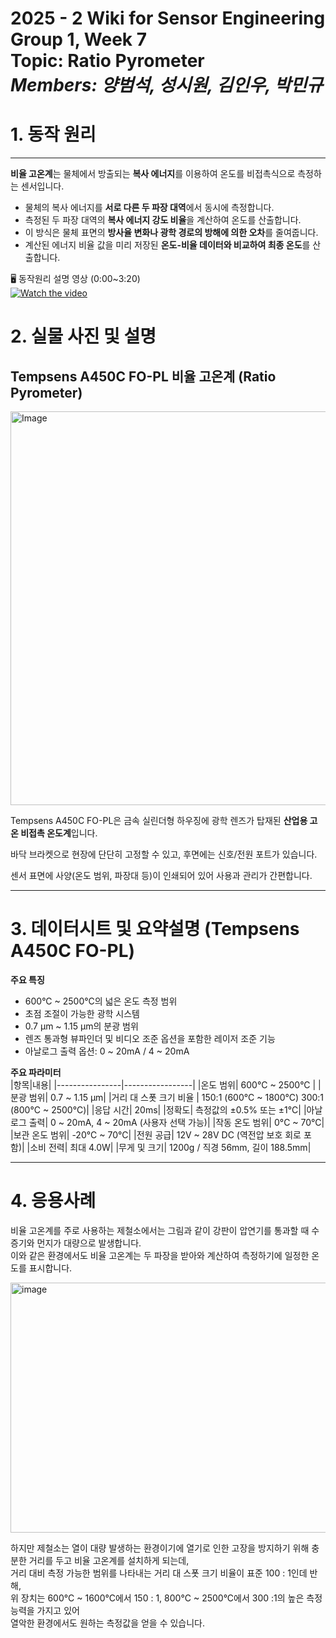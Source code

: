 # 2025 - 2 Wiki for Sensor Engineering Group 1, Week 7 <br/> Topic: Ratio Pyrometer <br/> *Members: 양범석, 성시원, 김인우, 박민규*
# 1. 동작 원리
---  
**비율 고온계**는 물체에서 방출되는 **복사 에너지**를 이용하여 온도를 비접촉식으로 측정하는 센서입니다.  

* 물체의 복사 에너지를 **서로 다른 두 파장 대역**에서 동시에 측정합니다.  
* 측정된 두 파장 대역의 **복사 에너지 강도 비율**을 계산하여 온도를 산출합니다.  
* 이 방식은 물체 표면의 **방사율 변화나 광학 경로의 방해에 의한 오차**를 줄여줍니다.  
* 계산된 에너지 비율 값을 미리 저장된 **온도-비율 데이터와 비교하여 최종 온도**를 산출합니다.  

🖥️ 동작원리 설명 영상  (0:00~3:20)  
[![Watch the video](https://img.youtube.com/vi/0OrGTiAv9fw/hqdefault.jpg)](https://www.youtube.com/watch?v=0OrGTiAv9fw)  

# 2. 실물 사진 및 설명
## Tempsens A450C FO-PL 비율 고온계 (Ratio Pyrometer) 
<img width="1147" height="630" alt="Image" src="https://github.com/user-attachments/assets/d1d5c568-594d-428f-a677-48c31303ab04" />

Tempsens A450C FO-PL은 금속 실린더형 하우징에 광학 렌즈가 탑재된 **산업용 고온 비접촉 온도계**입니다.  

바닥 브라켓으로 현장에 단단히 고정할 수 있고, 후면에는 신호/전원 포트가 있습니다.  

센서 표면에 사양(온도 범위, 파장대 등)이 인쇄되어 있어 사용과 관리가 간편합니다.  
  
---
# 3. 데이터시트 및 요약설명 (Tempsens A450C FO-PL)

**주요 특징**  
- 600°C ~ 2500°C의 넓은 온도 측정 범위  
- 초점 조절이 가능한 광학 시스템  
- 0.7 µm ~ 1.15 µm의 분광 범위  
- 렌즈 통과형 뷰파인더 및 비디오 조준 옵션을 포함한 레이저 조준 기능  
- 아날로그 출력 옵션: 0 ~ 20mA / 4 ~ 20mA  

**주요 파라미터**  
|항목|내용|
|----------------|-----------------|
|온도 범위|	600°C ~ 2500°C |
|분광 범위|	0.7 ~ 1.15 µm|
|거리 대 스폿 크기 비율	| 150:1 (600°C ~ 1800°C) 300:1 (800°C ~ 2500°C)|
|응답 시간|	20ms|
|정확도|	측정값의 ±0.5% 또는 ±1°C|
|아날로그 출력|	0 ~ 20mA, 4 ~ 20mA (사용자 선택 가능)|
|작동 온도 범위|	0°C ~ 70°C|
|보관 온도 범위|	-20°C ~ 70°C|
|전원 공급|	12V ~ 28V DC (역전압 보호 회로 포함)|
|소비 전력|	최대 4.0W|
|무게 및 크기|	1200g / 직경 56mm, 길이 188.5mm|

---

# 4. 응용사례

비율 고온계를 주로 사용하는 제철소에서는 그림과 같이 강판이 압연기를 통과할 때 수증기와 먼지가 대량으로 발생합니다.  
이와 같은 환경에서도 비율 고온계는 두 파장을 받아와 계산하여 측정하기에 일정한 온도를 표시합니다.  

<img width="600" height="400" alt="image" src="https://github.com/user-attachments/assets/8f9f8183-8e33-4eeb-8f16-084457dcef94" />

하지만 제철소는 열이 대량 발생하는 환경이기에 열기로 인한 고장을 방지하기 위해 충분한 거리를 두고 비율 고온계를 설치하게 되는데,  
거리 대비 측정 가능한 범위를 나타내는 거리 대 스폿 크기 비율이 표준 100 : 1인데 반해,  
위 장치는 600°C ~ 1600°C에서 150 : 1, 800°C ~ 2500°C에서 300 :1의 높은 측정능력을 가지고 있어  
열악한 환경에서도 원하는 측정값을 얻을 수 있습니다.
